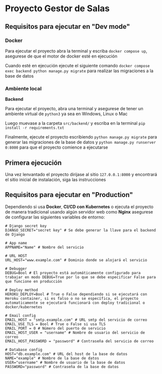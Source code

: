 # Proyecto Gestor de Salas

## Requisitos para ejecutar en "Dev mode"

### Docker

Para ejecutar el proyecto abra la terminal y escriba `docker compose up`, asegurese de que el motor de docker esté en ejecución

Cuando esté en ejecución ejecute el siguiente comando `docker compose exec backend python manage.py migrate` para realizar las migraciones a la base de datos

### Ambiente local

**Backend**

Para ejecutar el proyecto, abra una terminal y asegurese de tener un ambiente virtual de `python3` ya sea en Windows, Linux o Mac

Luego muevase a la carpeta `src/backend/` y escriba en la terminal `pip install -r requirements.txt`

Finalmente, ejecute el proyecto escribiendo `python manage.py migrate` para generar las migraciones de la base de datos y `python manage.py runserver 0:8000` para que el proyecto comience a ejecutarse

## Primera ejecución

Una vez lenvantado el proyecto dirijase al sitio `127.0.0.1:8000` y encontrará el sitio inicial de instalación, siga las instrucciones

## Requisitos para ejecutar en "Production"

Dependiendo si usa **Docker**, **CI/CD con Kubernetes** o ejecuta el proyecto de manera tradicional usando algún servidor web como **Nginx** asegurese de configurar las siguientes variables de entorno:

``` config
# Django secret key
DJANGO_SECRET="secret key" # Se debe generar la llave para el backend de Django

# App name
APPNAME="Name" # Nombre del servicio

# URL HOST
URL_HOST="www.example.com" # Dominio donde se alojará el servicio

# Debugger
DEBUG=Bool # El proyecto está automáticamente configurado para trabajar en modo DEBUG=True por lo que se debe especificar False para que funcione en producción

# Deploy method
HEROKU_DEPLOY=Bool # True o False dependiendo si se ejecutará con Heroku container, si es falso o no se específica, el proyecto automaticamente se ejecutará funcionará con deploy tradicional o docker/kubernetes

# Email config
EMAIL_HOST = "smtp.example.com" # URL smtp del servicio de correo
EMAIL_USE_TLS = Bool # True o False si usa TLS
EMAIL_PORT = 0 # Número del puerto de servicio
EMAIL_HOST_USER = "username" # Nombre de usuario del servicio de correo
EMAIL_HOST_PASSWORD = "password" # Contraseña del servicio de correo

# Database config
HOST="db.example.com" # URL del host de la base de datos
NAME="example" # Nombre de la base de datos
USER="username" # Nombre de usuario de la base de datos
PASSWORD="password" # Contraseña de la base de datos

```
